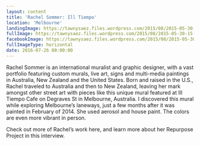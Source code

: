 ```yaml
---
layout: content
title: 'Rachel Sommer: Ill Tiempo'
location: 'Melbourne'
landingImage: https://tawnysaez.files.wordpress.com/2015/08/2015-05-30-15-45-31.jpg?w=500&h=500&crop=1
fullImage: https://tawnysaez.files.wordpress.com/2015/08/2015-05-30-15-45-31.jpg?w=1000
facebookImage: https://tawnysaez.files.wordpress.com/2015/08/2015-05-30-15-45-31.jpg?w=1200&h=630&crop=1
fullImageType: horizontal
date: 2016-07-26 00:00:00
---
```

Rachel Sommer is an international muralist and graphic designer, with a vast portfolio featuring custom murals, live art, signs and multi-media paintings in Australia, New Zealand and the United States. Born and raised in the U.S., Rachel traveled to Australia and then to New Zealand, leaving her mark amongst other street art with pieces like this unique mural featured at Ill Tiempo Cafe on Degraves St in Melbourne, Australia. I discovered this mural while exploring Melbourne’s laneways, just a few months after it was painted in February of 2014. She used aerosol and house paint. The colors are even more vibrant in person.

Check out more of Rachel’s work here, and learn more about her Repurpose Project in this interview.